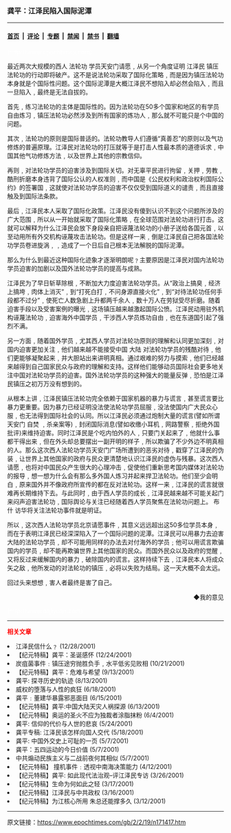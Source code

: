 ### 龚平：江泽民陷入国际泥潭

---

#### [首页](../../../..?n171417) &nbsp;|&nbsp; [评论](../../../../../epoch-comment?n171417) &nbsp;|&nbsp; [专题](../../../../../epoch-special?n171417) &nbsp;|&nbsp; [禁闻](../../../../../epoch-news?n171417) &nbsp;|&nbsp; [禁书](../../../../../books?n171417) &nbsp;|&nbsp; [翻墙](https://github.com/gfw-breaker/nogfw/blob/master/README.md?n171417)


<div class="post_content" id="artbody" itemprop="articleBody">
 <!-- article content begin -->
 <p>
  <font color="#ffffff">
   (http://www.epochtimes.com)
  </font>
 </p>
 <p>
  最近两次大规模的西人
  <ok href="http://falundafa.org">
   法轮功
  </ok>
  学员天安门请愿﹐从另一个角度证明
  <ok href="/news/epochnews/home/_f801.htm">
   江泽民
  </ok>
  镇压法轮功的行动即将破产。这不是说法轮功采取了国际化策略﹐而是因为镇压法轮功本身就是个国际性问题。这个国际泥潭是大概江泽民不想陷入却必然会陷入﹐而且一旦陷入﹐最终是无法自拔的。
 </p>
 <p>
  首先﹐练习法轮功的主体是国际性的。因为法轮功在50多个国家和地区的有学员自由炼习﹐镇压法轮功必然涉及到所有国家的炼功人﹐那么就不可能只是个中国的问题。
 </p>
 <p>
  其次﹐法轮功的原则是国际普适的。法轮功教导人们遵循“真善忍”的原则以及气功修炼的普遍原理。江泽民对法轮功的打压就等于是打击人性最本质的道德诉求﹐中国其他气功修炼方法﹐以及世界上其他的宗教信仰。
 </p>
 <p>
  再则﹐对法轮功学员的迫害涉及到国际关切。对无辜平民进行拘留﹐关押﹐劳教﹐酷刑折磨本身违背了国际公认的人权准则﹐而中国是《公民权利和政治权利国际公约》的签署国﹐这就使对法轮功学员的迫害不仅仅受到国际道义的谴责﹐而且直接触及到国际法条款。
 </p>
 <p>
  最后﹐江泽民本人采取了国际化政策。江泽民没有傻到认识不到这个问题所涉及的广大范围﹐所以从一开始就采取了国际化策略﹐在全球范围对法轮功进行打击。这就可以解释为什么江泽民会放下身段亲自把诬蔑法轮功的小册子送给各国元首﹐以至动用所有外交机构诬蔑攻击法轮功。但是这样一来﹐倒是江泽民自己把各国法轮功学员卷进旋涡﹐﹐造成了一个日后自己根本无法解脱的国际泥潭。
 </p>
 <p>
  那么为什么到最近这种国际化迹象才逐渐明朗呢﹖主要原因是江泽民对国内法轮功学员迫害的加剧以及国外法轮功学员的提高与成熟。
 </p>
 <p>
  江泽民为了早日斩草除根﹐不断加大力度迫害法轮功学员。从“政治上搞臭﹐经济上搞垮﹐肉体上消灭”﹐到“打死白打﹐不问身源直接火化”﹐到“对待法轮功任何手段都不过分”﹐使死亡人数急剧上升都两千余人﹐数十万人在劳狱受尽折磨。随着迫害手段以及受害案例的曝光﹐这场镇压越来越激起国际公愤。江泽民动用驻外机构诬蔑法轮功﹐迫害海外中国学员﹐干涉西人学员炼功自由﹐也在东道国引起了强烈不满。
 </p>
 <p>
  另一方面﹐随着国外学员﹐尤其西人学员对法轮功原则的理解和认同更加深刻﹐对国内迫害更加关注﹐他们越来越不能接受中国
  <ok href="/news/epochnews/home/_cn.html">
   大陆
  </ok>
  对法轮功学员的残酷对待﹐他们更能够凝聚起来﹐并大胆站出来讲明真相。通过艰难的努力与摸索﹐他们已经越来越得到自己国家民众与政府的理解和支持。这样他们能够动员国际社会更多地关注中国对法轮功学员的迫害。国外法轮功学员的这种强大的能量反弹﹐恐怕是江泽民镇压之初万万没有想到的。
 </p>
 <p>
  从根本上讲﹐江泽民镇压法轮功完全依赖于国家机器的暴力与谎言﹐甚至谎言要比暴力更重要。因为暴力已经证明没法使法轮功学员屈服﹐没法使国内广大民众心服﹐也无法得到国际社会的认同。所以江泽民必须通过炮制大量的谎言(譬如所谓天安门
  <ok href="/news/epochnews/home/_f1681.htm">
   自焚
  </ok>
  ﹐杀亲案等)﹐封闭国际消息(譬如收缴小耳机﹐网路警察﹐拒绝外国批评)来维持迫害。同时江泽民是个吃内怕外的人﹐只要门关起来了﹐他就什么事都干得出来﹐但在外头却总要摆出一副开明的样子﹐所以欺骗了不少外边不明真相的人。那么这次西人法轮功学员天安门广场所遭到的恶劣对待﹐戳穿了江泽民的伪装﹐让世界上其他国家的政府与民众更清楚地认识江泽民的虚伪与残暴。这次西人请愿﹐也将对中国民众产生很大的心理冲击﹐促使他们重新思考国内媒体对法轮功的报导﹐想一想为什么会有那么多外国人炼习并起来捍卫法轮功。他们至少会明白﹐原来国外并不像政府所宣传的都在反对法轮功。这样一来﹐江泽民的谎言就很难再长期维持下去。与此同时﹐由于西人学员的成长﹐江泽民越来越不可能关起门来闷声迫害法轮功﹐国际舆论与关注已经随着西人学员聚焦在法轮功问题上。
  <ok href="/news/epochnews/home/_f702.htm">
   布什
  </ok>
  访华将关注法轮功事件就是明证。
 </p>
 <p>
  所以﹐这次西人法轮功学员北京请愿事件﹐其意义远远超出这50多位学员本身﹐而在于表明江泽民已经深深陷入了一个国际问题的泥潭。江泽民可以用暴力去迫害大陆的法轮功学员﹐却不可能用同样的办法去对付海外的学员﹔他可以用谎言欺骗国内的学员﹐却不能再欺骗世界上其他国家的民众。而国外民众以及政府的觉醒﹐又将反过来缓解国内的暴力﹐破除国内的谎言。这样持续下去﹐江泽民本人将成众矢之敌﹐他所发动的对法轮功的镇压﹐必将以失败为结局。这一天大概不会太远。
 </p>
 <p>
  回过头来想想﹐害人者最终是害了自己。
 </p>
 <div align="right">
  <ok href="sendmail.asp?p=pinglunfankui&amp;subject=评论文章读者反馈&amp;body=您好﹐我读了贵网站的文章《龚平：江泽民陷入国际泥潭》后﹐">
   ◆我的意见
  </ok>
 </div>
 <p>
  <font color="#ffffff">
   (http://www.dajiyuan.com)
  </font>
 </p>
 <hr/>
 <p>
  <font color="red">
   <b>
    相关文章
   </b>
  </font>
  <br/>
 </p>
 <li>
  <ok href="/news/epochnews/big5/2001/12/28/160157.htm" target="_blank">
   江泽民信什么﹖
  </ok>
  (12/28/2001)
  <li>
   <ok href="/news/epochnews/big5/2001/12/24/159271.htm" target="_blank">
    【纪元特稿】龚平：圣诞感怀
   </ok>
   (12/24/2001)
   <li>
    <ok href="newscontent.asp?id=143123" target="_blank">
     炭疽菌事件﹕镇压途穷抛胜负手﹐水平低劣见败相
    </ok>
    (10/21/2001)
    <li>
     <ok href="newscontent.asp?id=132556" target="_blank">
      【纪元特稿】龚平：危难与希望
     </ok>
     (9/13/2001)
     <li>
      <ok href="newscontent.asp?id=119000" target="_blank">
       龚平:  探寻历史的轨迹
      </ok>
      (8/13/2001)
      <li>
       <ok href="newscontent.asp?id=100298" target="_blank">
        威权的堕落与人性的疯狂
       </ok>
       (6/18/2001)
       <li>
        <ok href="newscontent.asp?id=99309" target="_blank">
         龚平﹕董建华暴露邪恶面目
        </ok>
        (6/15/2001)
        <li>
         <ok href="newscontent.asp?id=98477" target="_blank">
          【纪元特稿】龚平:中国大陆天灾人祸探源
         </ok>
         (6/13/2001)
         <li>
          <ok href="newscontent.asp?id=95139" target="_blank">
           【纪元特稿】奥运的圣火不应为独裁者涂脂抹粉
          </ok>
          (6/4/2001)
          <li>
           <ok href="newscontent.asp?id=91880" target="_blank">
            龚平: 信仰的代价与人世的悲哀
           </ok>
           (5/24/2001)
           <li>
            <ok href="newscontent.asp?id=89801" target="_blank">
             龚平专稿: 江泽民该怎样向国人交代
            </ok>
            (5/18/2001)
            <li>
             <ok href="newscontent.asp?id=85749" target="_blank">
              龚平:  中国外交史上可耻的一页
             </ok>
             (5/7/2001)
             <li>
              <ok href="newscontent.asp?id=85744" target="_blank">
               龚平：五四运动的今日价值
              </ok>
              (5/7/2001)
              <li>
               <ok href="newscontent.asp?id=85408" target="_blank">
                中共煽动民族主义与二战前夜何其相似
               </ok>
               (5/7/2001)
               <li>
                <ok href="newscontent.asp?id=75813" target="_blank">
                 【纪元特稿】 撞机事件﹕透视中南海决策能力
                </ok>
                (4/12/2001)
                <li>
                 <ok href="newscontent.asp?id=62783" target="_blank">
                  【纪元特稿】龚平: 如此现代法治观–评江泽民专访
                 </ok>
                 (3/26/2001)
                 <li>
                  <ok href="newscontent.asp?id=59062" target="_blank">
                   【纪元特稿】生命为何如此之轻
                  </ok>
                  (3/17/2001)
                  <li>
                   <ok href="newscontent.asp?id=58593" target="_blank">
                    【纪元特稿】江泽民与中共政权
                   </ok>
                   (3/16/2001)
                   <li>
                    <ok href="newscontent.asp?id=57166" target="_blank">
                     【纪元特稿】为江核心所用   朱总还能撑多久
                    </ok>
                    (3/12/2001)
                    <br/>
                    <!-- article content end -->
                    <div id="below_article_ad">
                    </div>
                   </li>
                  </li>
                 </li>
                </li>
               </li>
              </li>
             </li>
            </li>
           </li>
          </li>
         </li>
        </li>
       </li>
      </li>
     </li>
    </li>
   </li>
  </li>
 </li>
</div>


---

原文链接：https://www.epochtimes.com/gb/2/2/19/n171417.htm